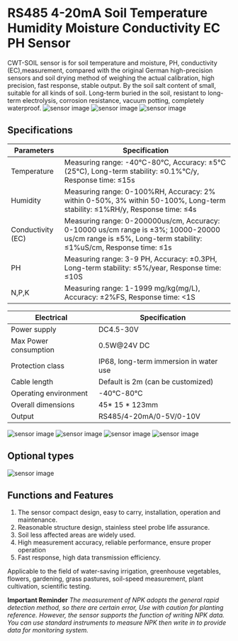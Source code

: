 # RS485 4-20mA Soil Temperature Humidity Moisture Conductivity EC PH Sensor
CWT-SOIL sensor is for soil temperature and moisture, PH, conductivity (EC),measurement, compared with the original German high-precision sensors and soil drying method of weighing the actual calibration, high precision, fast response, stable output. By the soil salt content of small, suitable for all kinds of soil. Long-term buried in the soil, resistant to long-term electrolysis, corrosion resistance, vacuum potting, completely waterproof.
![sensor image](https://ae01.alicdn.com/kf/Sed84b0234a19468eafec0b26d918705f9.jpg)
![sensor image](https://ae01.alicdn.com/kf/S566184c945674818ba35634f031a35f16.jpg)
![sensor image](https://ae01.alicdn.com/kf/Sc174b16225f74931b88e1473162fe338o.jpg)

## Specifications
|     Parameters    | Specification |
| ----------------- | ------------- |
| Temperature       | Measuring range: -40℃-80℃, Accuracy: ±5℃ (25℃), Long-term stability: ≤0.1%℃/y, Response time: ≤15s |
| Humidity          | Measuring range: 0-100%RH, Accuracy: 2% within 0-50%, 3% within 50-100%, Long-term stability: ≤1%RH/y, Response time: ≤4s |
| Conductivity (EC) | Measuring range: 0-200000us/cm, Accuracy: 0-10000 us/cm range is ±3%; 10000-20000 us/cm range is ±5%, Long-term stability: ≤1%uS/cm, Response time: ≤1s |
| PH                | Measuring range: 3-9 PH, Accuracy: ±0.3PH, Long-term stability: ≤5%/year, Response time: ≤10S |
| N,P,K             | Measuring range: 1-1999 mg/kg(mg/L), Accuracy: ±2%FS, Response time: <1S |

|        Electrical     |     Specification     |
| --------------------- | --------------------- |
| Power supply          | DC4.5-30V |
| Max Power consumption | 0.5W@24V DC |
| Protection class      | IP68, long-term immersion in water use |
| Cable length          | Default is 2m (can be customized) |
| Operating environment | -40℃-80℃ |
| Overall dimensions    | 45* 15 * 123mm |
| Output                |RS485/4-20mA/0-5V/0-10V |

![sensor image](https://ae01.alicdn.com/kf/Hdcec551bf4604c8d8e52c4b279565c65l.jpg)
![sensor image](https://ae01.alicdn.com/kf/S45c8e477b7e849b394f3130116e5730cv.png)
![sensor image](https://ae01.alicdn.com/kf/Ha085d27b63084ec8a803affa268861ebh.jpg)
![sensor image](https://ae01.alicdn.com/kf/S44f11d4e81e24c848d3f50262ad15ccfH.jpg)

## Optional types
![sensor image](https://ae01.alicdn.com/kf/H0a767a47117d4922956bc81c38e19dc73.png)

## Functions and Features
1. The sensor compact design, easy to carry, installation, operation and maintenance.
2. Reasonable structure design, stainless steel probe life assurance.
3. Soil less affected areas are widely used.
4. High measurement accuracy, reliable performance, ensure proper operation
5. Fast response, high data transmission efficiency.

Applicable to the field of water-saving irrigation, greenhouse vegetables, flowers, gardening, grass pastures, soil-speed measurement, plant cultivation, scientific testing.

**Important Reminder**
*The measurement of NPK adopts the general rapid detection method, so there are certain error, Use with caution for planting reference.
However, the sensor supports the function of writing NPK data. You can use standard instruments to measure NPK then write in to provide data for monitoring system.*

